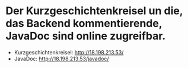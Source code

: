 # Der Kurzgeschichtenkreisel un die, das Backend kommentierende, JavaDoc sind online zugreifbar.
- Kurzgeschichtenkreisel:		http://18.198.213.53/
- JavaDoc:			            http://18.198.213.53/javadoc/

